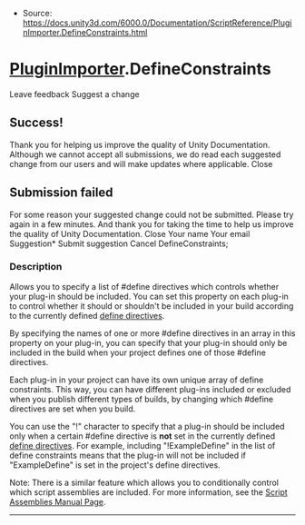 * Source: https://docs.unity3d.com/6000.0/Documentation/ScriptReference/PluginImporter.DefineConstraints.html

#  [PluginImporter](https://docs.unity3d.com/6000.0/Documentation/ScriptReference/PluginImporter.html).DefineConstraints
Leave feedback
Suggest a change
## Success!
Thank you for helping us improve the quality of Unity Documentation. Although we cannot accept all submissions, we do read each suggested change from our users and will make updates where applicable.
Close
## Submission failed
For some reason your suggested change could not be submitted. Please <a>try again</a> in a few minutes. And thank you for taking the time to help us improve the quality of Unity Documentation.
Close
Your name Your email Suggestion* Submit suggestion
Cancel
DefineConstraints; 
### Description
Allows you to specify a list of #define directives which controls whether your plug-in should be included.
You can set this property on each plug-in to control whether it should or shouldn't be included in your build according to the currently defined [define directives](https://docs.unity3d.com/6000.0/Documentation/Manual/platform-dependent-compilation.html).  
  
By specifying the names of one or more #define directives in an array in this property on your plug-in, you can specify that your plug-in should only be included in the build when your project defines one of those #define directives.  
  
Each plug-in in your project can have its own unique array of define constraints. This way, you can have different plug-ins included or excluded when you publish different types of builds, by changing which #define directives are set when you build.  
  
You can use the "!" character to specify that a plug-in should be included only when a certain #define directive is **not** set in the currently defined [define directives](https://docs.unity3d.com/6000.0/Documentation/Manual/platform-dependent-compilation.html). For example, including "!ExampleDefine" in the list of define constraints means that the plug-in will not be included if "ExampleDefine" is set in the project's define directives.  
  
Note: There is a similar feature which allows you to conditionally control which script assemblies are included. For more information, see the [Script Assemblies Manual Page](https://docs.unity3d.com/6000.0/Documentation/Manual/assembly-definition-files.html).
* * *
